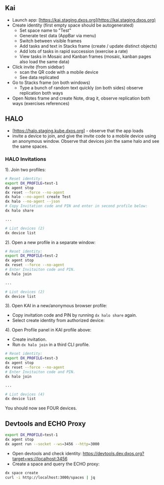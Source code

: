 ## Kai

- Launch app: [https://kai.staging.dxos.org](https://kai.staging.dxos.org)
- Create identity (first empty space should be autogenerated)
  - Set space name to "Test"
  - Generate test data (AppBar via menu)
  - Switch between visible frames
  - Add tasks and text in Stacks frame (create / update distinct objects)
  - Add lots of tasks in rapid succession (exercise a rate)
  - View tasks in Mosaic and Kanban frames (mosaic, kanban pages also load the same data)
- Click invite (from sidebar)
  - scan the QR code with a mobile device
  - See data replicated
- Go to Stacks frame (on both windows)
  - Type a bunch of random text quickly (on both sides) observe replication both ways
- Open Notes frame and create Note, drag it, observe replication both ways (exercises references)


## HALO

- [https://halo.staging.kube.dxos.org] - observe that the app loads
- invite a device to join, and give the invite code to a mobile device using an anonymous window. Observe that devices join the same halo and see the same spaces.


### HALO Invitations

1). Join two profiles:

```bash
# Reset identity:
export DX_PROFILE=test-1
dx agent stop
dx reset --force --no-agent
dx halo --no-agent create Test
dx halo --no-agent --json
# Copy Invitation code and PIN and enter in second profile below:
dx halo share

...

# List devices (2)
dx device list
```

2). Open a new profile in a separate window:

```bash
# Reset identity:
export DX_PROFILE=test-2
dx agent stop
dx reset --force --no-agent
# Enter Invitaiton code and PIN.
dx halo join

...

# List devices (2)
dx device list
```

3). Open KAI in a new/anonymous browser profile:
- Copy invitation code and PIN by running `dx halo share` again.
- Select create identity from authorized device:

4). Open Profile panel in KAI profile above:
- Create invitation.
- Run `dx halo join` in a third CLI profile.

```bash
# Reset identity:
export DX_PROFILE=test-3
dx agent stop
dx reset --force --no-agent
# Enter Invitaiton code and PIN.
dx halo join

...

# List devices (4)
dx device list
```

You should now see FOUR devices.

## Devtools and ECHO Proxy

```bash
export DX_PROFILE=test-1
dx agent stop
dx agent run --socket --ws=3456 --http=3000
```

- Open devtools and check identity: 
  https://devtools.dev.dxos.org?target=ws://localhost:3456
- Create a space and query the ECHO proxy:

```bash
dx space create
curl -i http://localhost:3000/spaces | jq
```
